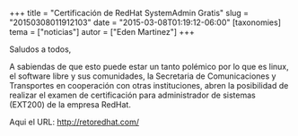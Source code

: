 +++
title = "Certificación de RedHat SystemAdmin Gratis"
slug = "20150308011912103"
date = "2015-03-08T01:19:12-06:00"
[taxonomies]
tema = ["noticias"]
autor = ["Eden Martinez"]
+++

Saludos a todos,

A sabiendas de que esto puede estar un tanto polémico por lo que es
linux, el software libre y sus comunidades, la Secretaria de
Comunicaciones y Transportes en cooperación con otras instituciones,
abren la posibilidad de realizar el examen de certificación para
administrador de sistemas (EXT200) de la empresa RedHat.

Aqui el URL: http://retoredhat.com/

